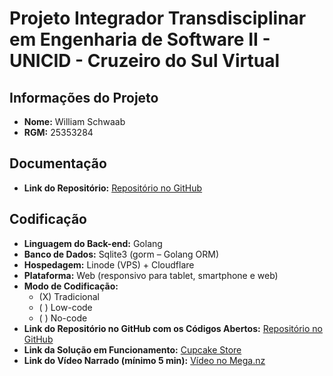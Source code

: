 # Projeto Integrador Transdisciplinar em Engenharia de Software II - UNICID - Cruzeiro do Sul Virtual

## Informações do Projeto

- **Nome:** William Schwaab
- **RGM:** 25353284

## Documentação

- **Link do Repositório:** [Repositório no GitHub](https://github.com/bitebait/cupcakestore)

## Codificação

- **Linguagem do Back-end:** Golang
- **Banco de Dados:** Sqlite3 (gorm – Golang ORM)
- **Hospedagem:** Linode (VPS) + Cloudflare
- **Plataforma:** Web (responsivo para tablet, smartphone e web)
- **Modo de Codificação:**
    - (X) Tradicional
    - ( ) Low-code
    - ( ) No-code
- **Link do Repositório no GitHub com os Códigos Abertos:** [Repositório no GitHub](https://github.com/bitebait/cupcakestore)
- **Link da Solução em Funcionamento:** [Cupcake Store](https://cupcakestore.schwaab.me:2053/store)
- **Link do Vídeo Narrado (mínimo 5 min):** [Vídeo no Mega.nz](https://mega.nz/file/Zfs1TT7a#twn6vE_bZvC_bfEHH_d7VCoM71omazL9ocMh6dmFvyw)
